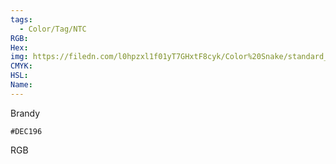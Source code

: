 ```yaml
---
tags:
  - Color/Tag/NTC
RGB:
Hex:
img: https://filedn.com/l0hpzxl1f01yT7GHxtF8cyk/Color%20Snake/standard_csv_to_svg//DEC196.svg
CMYK:
HSL:
Name:
---
```

Brandy
```palette
#DEC196
```
RGB
